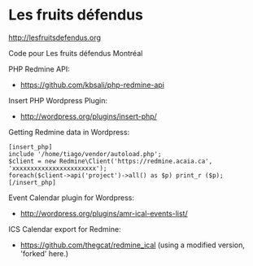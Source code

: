 Les fruits défendus
===================
http://lesfruitsdefendus.org

Code pour Les fruits défendus Montréal

PHP Redmine API:
* https://github.com/kbsali/php-redmine-api

Insert PHP Wordpress Plugin:
* http://wordpress.org/plugins/insert-php/

Getting Redmine data in Wordpress:

    [insert_php]
    include '/home/tiago/vendor/autoload.php';
    $client = new Redmine\Client('https://redmine.acaia.ca', 'xxxxxxxxxxxxxxxxxxxxxxx');
    foreach($client->api('project')->all() as $p) print_r ($p);
    [/insert_php]

Event Calendar plugin for Wordpress:
* http://wordpress.org/plugins/amr-ical-events-list/

ICS Calendar export for Redmine:
* https://github.com/thegcat/redmine_ical (using a modified version, 'forked' here.)

